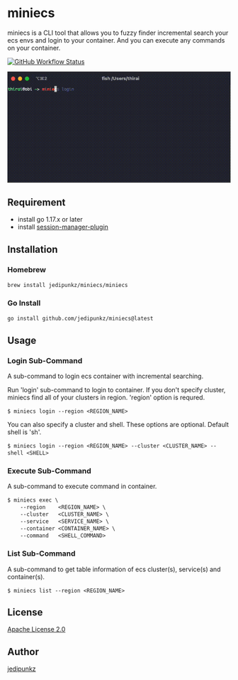 # miniecs

miniecs is a CLI tool that allows you to fuzzy finder incremental search your ecs envs and login to your container. And you can execute any commands on your container.

[![GitHub Workflow Status](https://img.shields.io/github/workflow/status/jedipunkz/miniecs/Go-CI?style=flat-square)](https://github.com/jedipunkz/miniecs/actions?query=workflow%3AGo-CI)

<img src="https://raw.githubusercontent.com/jedipunkz/miniecs/main/pix/miniecs.gif">

## Requirement

- install go 1.17.x or later
- install [session-manager-plugin](https://docs.aws.amazon.com/ja_jp/systems-manager/latest/userguide/session-manager-working-with-install-plugin.html)

## Installation

### Homebrew

```shell
brew install jedipunkz/miniecs/miniecs
```

### Go Install

```shell
go install github.com/jedipunkz/miniecs@latest
```

## Usage

### Login Sub-Command

A sub-command to login ecs container with incremental searching.

Run 'login' sub-command to login to container. If you don't specify cluster, miniecs find all of your clusters in region. 'region' option is requred.

```shell
$ miniecs login --region <REGION_NAME>
```

You can also specify a cluster and shell. These options are optional. Default shell is 'sh'.

```shell
$ miniecs login --region <REGION_NAME> --cluster <CLUSTER_NAME> --shell <SHELL>
```

### Execute Sub-Command

A sub-command to execute command in container.

```shell
$ miniecs exec \
    --region    <REGION_NAME> \
    --cluster   <CLUSTER_NAME> \
    --service   <SERVICE_NAME> \
    --container <CONTAINER_NAME> \
    --command   <SHELL_COMMAND>
```

### List Sub-Command

A sub-command to get table information of ecs cluster(s), service(s) and container(s).

```shell
$ miniecs list --region <REGION_NAME>
```

## License

[Apache License 2.0](https://github.com/jedipunkz/awscreds/blob/main/LICENSE)

## Author

[jedipunkz](https://twitter.com/jedipunkz)
